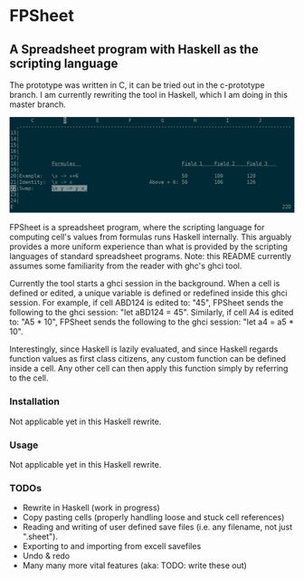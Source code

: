 # FPSheet
## A Spreadsheet program with Haskell as the scripting language

The prototype was written in C, it can be tried out in the c-prototype branch.
I am currently rewriting the tool in Haskell, which I am doing in this master branch.

![Alt text](imgs/example.png?raw=true "Example")

FPSheet is a spreadsheet program, where the scripting language for computing cell's values from formulas runs Haskell internally.
This arguably provides a more uniform experience than what is provided by the scripting languages of standard spreadsheet programs. Note: this README currently assumes some familiarity from the reader with ghc's ghci tool.

Currently the tool starts a ghci session in the background. When a cell is defined or edited, a unique variable is defined or redefined inside this ghci session. For example, if cell ABD124 is edited to: "45", FPSheet sends the following to the ghci session: "let aBD124 = 45". Similarly, if cell A4 is edited to: "A5 * 10", FPSheet sends the following to the ghci session: "let a4 = a5 * 10".

Interestingly, since Haskell is lazily evaluated, and since Haskell regards function values as first class citizens, any custom function can be defined inside a cell. Any other cell can then apply this function simply by referring to the cell.

### Installation

Not applicable yet in this Haskell rewrite.

### Usage

Not applicable yet in this Haskell rewrite.

### TODOs

- Rewrite in Haskell  (work in progress)
- Copy pasting cells (properly handling loose and stuck cell references)
- Reading and writing of user defined save files (i.e. any filename, not just ".sheet").
- Exporting to and importing from excell savefiles
- Undo & redo
- Many many more vital features (aka: TODO: write these out)